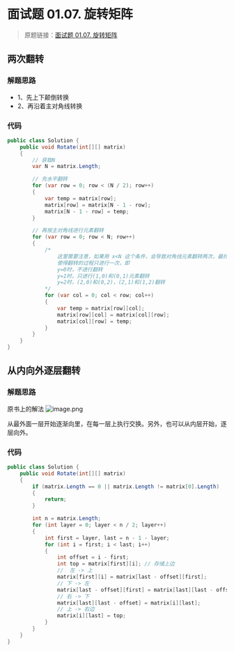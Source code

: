 # 面试题 01.07. 旋转矩阵
> 原题链接：[面试题 01.07. 旋转矩阵](https://leetcode-cn.com/problems/rotate-matrix-lcci)
## 两次翻转
### 解题思路
* 1、先上下颠倒转换
* 2、再沿着主对角线转换
### 代码
```csharp
public class Solution {
    public void Rotate(int[][] matrix)
    {
        // 获取N
        var N = matrix.Length;

        // 先水平翻转
        for (var row = 0; row < (N / 2); row++)
        {
            var temp = matrix[row];
            matrix[row] = matrix[N - 1 - row];
            matrix[N - 1 - row] = temp;
        }

        // 再按主对角线进行元素翻转
        for (var row = 0; row < N; row++)
        {
            /*
                这里需要注意，如果用 x<N 这个条件，会导致对角线元素翻转两次，最终恢复原状，所以要 x<y
                使得翻转的过程只进行一次，即
                y=0时，不进行翻转
                y=1时，只进行(1,0)和(0,1)元素翻转
                y=2时，(2,0)和(0,2)，(2,1)和(1,2)翻转
            */
            for (var col = 0; col < row; col++)
            {
                var temp = matrix[row][col];
                matrix[row][col] = matrix[col][row];
                matrix[col][row] = temp;
            }
        }
    }
}
```
## 从内向外逐层翻转
### 解题思路
原书上的解法
![image.png](https://pic.leetcode-cn.com/1602254611-tEYKLX-image.png)

从最外面一层开始逐渐向里，在每一层上执行交换。另外，也可以从内层开始，逐层向外。
### 代码
```csharp
public class Solution {
    public void Rotate(int[][] matrix)
    {
        if (matrix.Length == 0 || matrix.Length != matrix[0].Length)
        {
            return;
        }

        int n = matrix.Length;
        for (int layer = 0; layer < n / 2; layer++)
        {
            int first = layer, last = n - 1 - layer;
            for (int i = first; i < last; i++)
            {
                int offset = i - first;
                int top = matrix[first][i]; // 存储上边
                //  左 -> 上
                matrix[first][i] = matrix[last - offset][first];
                // 下 -> 左
                matrix[last - offset][first] = matrix[last][last - offset];
                // 右 -> 下
                matrix[last][last - offset] = matrix[i][last];
                // 上 -> 右边
                matrix[i][last] = top;
            }
        }
    }
}
```